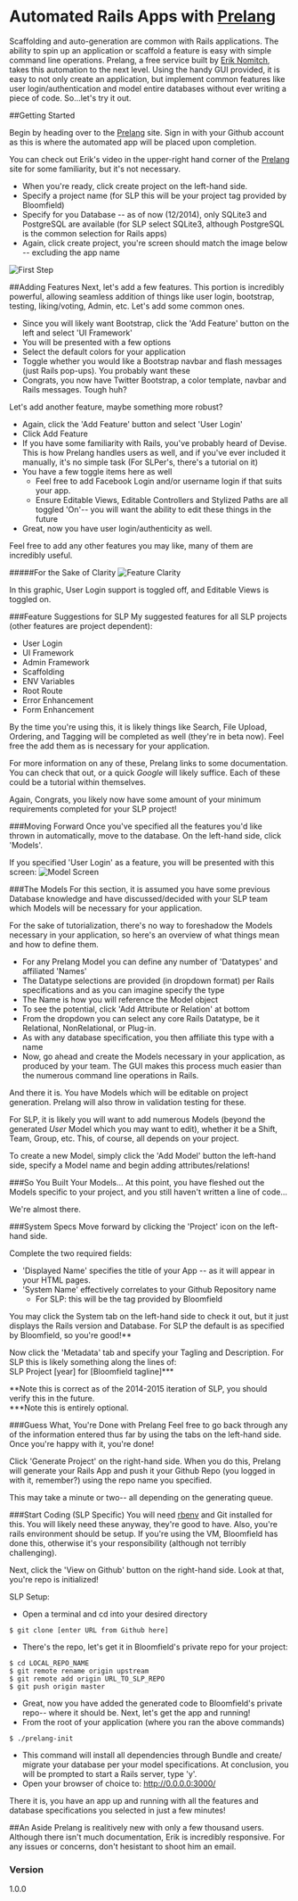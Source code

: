 # Automated Rails Apps with [Prelang]

Scaffolding and auto-generation are common with Rails applications. The ability to spin up an application or scaffold a feature is easy with simple command line operations. Prelang, a free service built by [Erik Nomitch], takes this automation to the next level. Using the handy GUI provided, it is easy to not only create an application, but implement common features like user login/authentication and model entire databases without ever writing a piece of code. So...let's try it out.

##Getting Started

Begin by heading over to the [Prelang] site. Sign in with your Github account as this is where the automated app will be placed upon completion.

You can check out Erik's video in the upper-right hand corner of the [Prelang] site for some familiarity, but it's not necessary.

- When you're ready, click create project on the left-hand side.
 - Specify a project name (for SLP this will be your project tag provided by Bloomfield) 
 - Specify for you Database -- as of now (12/2014), only SQLite3 and PostgreSQL are available (for SLP select SQLite3, although PostgreSQL is the common selection for Rails apps)
- Again, click create project, you're screen should match the image below -- excluding the app name

![First Step](images/img1.jpg)

##Adding Features
Next, let's add a few features. This portion is incredibly powerful, allowing seamless addition of things like user login, bootstrap, testing, liking/voting, Admin, etc. Let's add some common ones. 
- Since you will likely want Bootstrap, click the 'Add Feature' button on the left and select 'UI Framework'
- You will be presented with a few options
 - Select the default colors for your application
 - Toggle whether you would like a Bootstrap navbar and flash messages (just Rails pop-ups). You probably want these
- Congrats, you now have Twitter Bootstrap, a color template, navbar and Rails messages. Tough huh?

Let's add another feature, maybe something more robust?
- Again, click the 'Add Feature' button and select 'User Login'
- Click Add Feature
 - If you have some familiarity with Rails, you've probably heard of Devise. This is how Prelang handles users as well, and if you've ever included it manually, it's no simple task (For SLPer's, there's a tutorial on it) 
 - You have a few toggle items here as well
   - Feel free to add Facebook Login and/or username login if that suits your app.
   - Ensure Editable Views, Editable Controllers and Stylized Paths are all toggled 'On'-- you will want the ability to edit these things in the future
- Great, now you have user login/authenticity as well.

Feel free to add any other features you may like, many of them are incredibly useful.

#####For the Sake of Clarity
![Feature Clarity](images/img2.jpg)

In this graphic, User Login support is toggled off, and Editable Views is toggled on.

###Feature Suggestions for SLP
My suggested features for all SLP projects (other features are project dependent):
* User Login
* UI Framework
* Admin Framework
* Scaffolding
* ENV Variables
* Root Route
* Error Enhancement
* Form Enhancement

By the time you're using this, it is likely things like Search, File Upload, Ordering, and Tagging will be completed as well (they're in beta now). Feel free the add them as is necessary for your application.

For more information on any of these, Prelang links to some documentation. You can check that out, or a quick <i>Google</i> will likely suffice. Each of these could be a tutorial within themselves.

Again, Congrats, you likely now have some amount of your minimum requirements completed for your SLP project!

###Moving Forward
Once you've specified all the features you'd like thrown in automatically, move to the database. On the left-hand side, click 'Models'.

If you specified 'User Login' as a feature, you will be presented with this screen:
![Model Screen](images/img3.jpg)

###The Models
For this section, it is assumed you have some previous Database knowledge and have discussed/decided with your SLP team which Models will be necessary for your application. 

For the sake of tutorialization, there's no way to foreshadow the Models necessary in your application, so here's an overview of what things mean and how to define them.
* For any Prelang Model you can define any number of 'Datatypes' and affiliated 'Names'
 * The Datatype selections are provided (in dropdown format) per Rails specifications and as you can imagine specify the type
 * The Name is how you will reference the Model object
* To see the potential, click 'Add Attribute or Relation' at bottom
 * From the dropdown you can select any core Rails Datatype, be it Relational, NonRelational, or Plug-in.
 * As with any database specification, you then affiliate this type with a name
* Now, go ahead and create the Models necessary in your application, as produced by your team. The GUI makes this process much easier than the numerous command line operations in Rails. 

And there it is. You have Models which will be editable on project generation. Prelang will also throw in validation testing for these.

For SLP, it is likely you will want to add numerous Models (beyond the generated <i>User</i> Model which you may want to edit), whether it be a Shift, Team, Group, etc. This, of course, all depends on your project.

To create a new Model, simply click the 'Add Model' button the left-hand side, specify a Model name and begin adding attributes/relations!

###So You Built Your Models...
At this point, you have fleshed out the Models specific to your project, and you still haven't written a line of code...

We're almost there.

###System Specs
Move forward by clicking the 'Project' icon on the left-hand side.

Complete the two required fields:
* 'Displayed Name' specifies the title of your App -- as it will appear in your HTML pages.
* 'System Name' effectively correlates to your Github Repository name
    * For SLP: this will be the tag provided by Bloomfield

You may click the System tab on the left-hand side to check it out, but it just displays the Rails version and Database. For SLP the default is as specified by Bloomfield, so you're good!**

Now click the 'Metadata' tab and specify your Tagling and Description. For SLP this is likely something along the lines of:<br>
SLP Project [year] for [Bloomfield tagline]***<br>

**Note this is correct as of the 2014-2015 iteration of SLP, you should verify this in the future. <br>
***Note this is entirely optional.

###Guess What, You're Done with Prelang
Feel free to go back through any of the information entered thus far by using the tabs on the left-hand side. Once you're happy with it, you're done!

Click 'Generate Project' on the right-hand side. When you do this, Prelang will generate your Rails App and push it your Github Repo (you logged in with it, remember?) using the repo name you specified.

This may take a minute or two-- all depending on the generating queue.

###Start Coding (SLP Specific)
You will need [rbenv] and Git installed for this. You will likely need these anyway, they're good to have. Also, you're rails environment should be setup. If you're using the VM, Bloomfield has done this, otherwise it's your responsibility (although not terribly challenging).

Next, click the 'View on Github' button on the right-hand side. Look at that, you're repo is initialized!

SLP Setup:
* Open a terminal and cd into your desired directory
```
$ git clone [enter URL from Github here]
```
* There's the repo, let's get it in Bloomfield's private repo for your project:
```
$ cd LOCAL_REPO_NAME
$ git remote rename origin upstream
$ git remote add origin URL_TO_SLP_REPO
$ git push origin master
```
* Great, now you have added the generated code to Bloomfield's private repo-- where it should be. Next, let's get the app and running!
* From the root of your application (where you ran the above commands)
```
$ ./prelang-init
```
* This command will install all dependencies through Bundle and create/ migrate your database per your model specifications. At conclusion, you will be prompted to start a Rails server, type 'y'.
* Open your browser of choice to: http://0.0.0.0:3000/

There it is, you have an app up and running with all the features and database specifications you selected in just a few minutes!

##An Aside
Prelang is realitively new with only a few thousand users. Although there isn't much documentation, Erik is incredibly responsive. For any issues or concerns, don't hesistant to shoot him an email. 

### Version
1.0.0

[Prelang]:https://prelang.com/
[Erik Nomitch]:https://github.com/eriknomitch
[rbenv]:https://github.com/sstephenson/rbenv